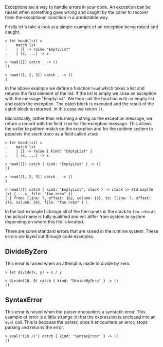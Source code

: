 Exceptions are a way to handle errors in your code.  An exception can be raised when something goes wrong and caught by the caller to recover from the exceptional condition in a predictable way.

Firstly let's take a look at a simple example of an exception being raised and caught.

```rebo-repl
> let head(lst) =
.    match lst
.    | [] -> raise "EmptyList"
.    | [x, ...] -> x

> head([]) catch _ -> ()
()

> head([1, 2, 3]) catch _ -> ()
1
```

In the above example we define a function `head` which takes a list and returns the first element of the list.  If the list is empty we raise an exception with the message "EmptyList".  We then call the function with an empty list and catch the exception.  The catch block is executed and the result of the catch block is returned.  In this case we return `()`.

Idiomatically, rather than returning a string as the exception message, we return a record with the field `kind` for the exception message.  This allows the caller to pattern match on the exception and for the runtime system to populate the stack trace as a field called `stack`.  

```rebo-repl
> let head(lst) =
.    match lst
.    | [] -> raise { kind: "EmptyList" }
.    | [x, ...] -> x

> head([]) catch { kind: "EmptyList" } -> ()
()

> head([1, 2, 3]) catch _ -> ()
1

> head([]) catch { kind: "EmptyList", stack } -> stack |> Std.map(fn (x) { ...x, file: "foo.rebo" })
[ { from: {line: 7, offset: 162, column: 19}, to: {line: 7, offset: 170, column: 26}, file: "foo.rebo" } ]
```

In the last example I change all of the file names in the stack to `foo.rebo` as the actual name is fully qualified and will differ from system to system depending on where this file is located.

There are some standard errors that are raised in the runtime system.  These errors are layed out through code examples.

## DivideByZero

This error is raised when an attempt is made to divide by zero.

```rebo-repl
> let divide(x, y) = x / y

> divide(10, 0) catch { kind: "DivideByZero" } -> ()
()
```

## SyntaxError

This error is raised when the parser encounters a syntactic error.  This example of error is a little strange in that the expression is enclosed into an `eval` call.  This is because the parser, once it encounters an error, stops parsing and returns the error.

```rebo-repl
> eval("(10 /)") catch { kind: "SyntaxError" } -> ()
()
```
